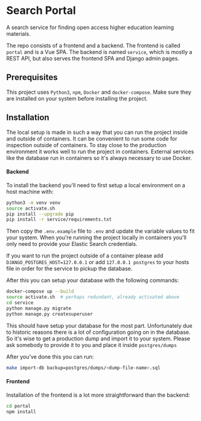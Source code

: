Search Portal
=============

A search service for finding open access higher education learning materials.

The repo consists of a frontend and a backend. The frontend is called ``portal`` and is a Vue SPA. 
The backend is named ``service``, which is mostly a REST API, but also serves the frontend SPA and Django admin pages.


Prerequisites
-------------

This project uses ``Python3``, ``npm``, ``Docker`` and ``docker-compose``.
Make sure they are installed on your system before installing the project.


Installation
------------

The local setup is made in such a way that you can run the project inside and outside of containers.
It can be convenient to run some code for inspection outside of containers.
To stay close to the production environment it works well to run the project in containers.
External services like the database run in containers so it's always necessary to use Docker.

#### Backend


To install the backend you'll need to first setup a local environment on a host machine with:

```bash
python3 -m venv venv
source activate.sh
pip install --upgrade pip
pip install -r service/requirements.txt
```

Then copy the ``.env.example`` file to ``.env`` and update the variable values to fit your system.
When you're running the project locally in containers you'll only need to provide your Elastic Search credentials.

If you want to run the project outside of a container please add ``DJANGO_POSTGRES_HOST=127.0.0.1``
or add ``127.0.0.1 postgres`` to your hosts file in order for the service to pickup the database.

After this you can setup your database with the following commands:

```bash
docker-compose up --build
source activate.sh  # perhaps redundant, already activated above
cd service
python manage.py migrate
python manage.py createsuperuser
```

This should have setup your database for the most part.
Unfortunately due to historic reasons there is a lot of configuration going on in the database.
So it's wise to get a production dump and import it to your system.
Please ask somebody to provide it to you and place it inside ``postgres/dumps``

After you've done this you can run:

```bash
make import-db backup=postgres/dumps/<dump-file-name>.sql
```


#### Frontend

Installation of the frontend is a lot more straightforward than the backend:

```bash
cd portal
npm install
```
